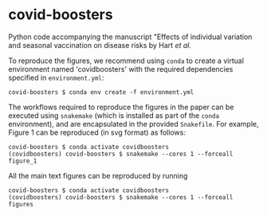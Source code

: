 # covid-boosters
Python code accompanying the manuscript "Effects of individual variation and seasonal
vaccination on disease risks by Hart *et al.*

To reproduce the figures, we recommend using `conda` to create a virtual environment
named 'covidboosters' with the required dependencies specified in `environment.yml`:
```
covid-boosters $ conda env create -f environment.yml
```

The workflows required to reproduce the figures in the paper can be executed using
`snakemake` (which is installed as part of the `conda` environment), and are
encapsulated in the provided `Snakefile`. For example, Figure 1 can be reproduced (in
svg format) as follows:
```
covid-boosters $ conda activate covidboosters
(covidboosters) covid-boosters $ snakemake --cores 1 --forceall figure_1
```
All the main text figures can be reproduced by running
```
covid-boosters $ conda activate covidboosters
(covidboosters) covid-boosters $ snakemake --cores 1 --forceall figures
```